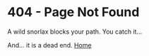 # 404 - Page Not Found
A wild snorlax blocks your path. You catch it...

And... it is a dead end. [Home](/)